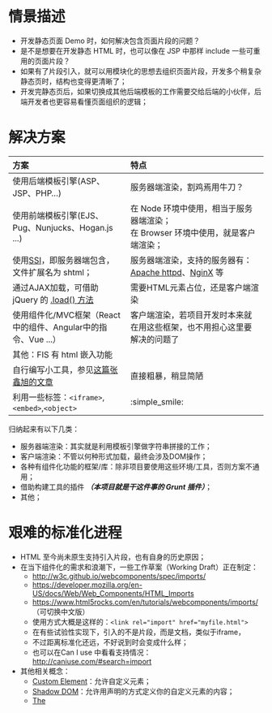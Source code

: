 # 情景描述

 - 开发静态页面 Demo 时，如何解决包含页面片段的问题？
 - 是不是想要在开发静态 HTML 时，也可以像在 JSP 中那样 include 一些可重用的页面片段？
 - 如果有了片段引入，就可以用模块化的思想去组织页面片段，开发多个稍复杂静态页时，结构也变得更清晰了；
 - 开发完静态页后，如果切换成其他后端模板的工作需要交给后端的小伙伴，后端开发者也更容易看懂页面组织的逻辑；


# 解决方案
 
| 方案 | 特点 |
|:-----|:-----|
|使用后端模板引擎(ASP、JSP、PHP…)|服务器端渲染，割鸡焉用牛刀？|
|使用前端模板引擎(EJS、Pug、Nunjucks、Hogan.js ...)|在 Node 环境中使用，相当于服务器端渲染；<br>在 Browser 环境中使用，就是客户端渲染；|
|使用[SSI](https://en.wikipedia.org/wiki/Server_Side_Includes)，即服务器端包含， 文件扩展名为 shtml；|服务器端渲染，支持的服务器有：[Apache httpd](http://httpd.apache.org/)、[NginX](http://nginx.org/) 等|
|通过AJAX加载，可借助 jQuery 的 [.load() 方法](http://www.jquery123.com/load/)|需要HTML元素占位，还是客户端渲染|
|使用组件化/MVC框架（React中的组件、Angular中的指令、Vue ...）|客户端渲染，若项目开发时本来就在用这些框架，也不用担心这里要解决的问题了|
|其他：FIS 有 html 嵌入功能 
|自行编写小工具，参见[这篇张鑫旭的文章](http://www.zhangxinxu.com/wordpress/2016/06/csser-how-to-use-nodejs/)|直接粗暴，稍显简陋|
|利用一些标签：```<iframe>```,```<embed>```,```<object>```|:simple_smile:|

归纳起来有以下几类：

 - 服务器端渲染：其实就是利用模板引擎做字符串拼接的工作；
 - 客户端渲染：不管以何种形式加载，最终会涉及DOM操作；
 - 各种有组件化功能的框架/库：除非项目要使用这些环境/工具，否则方案不通用；
 - 借助构建工具的插件 ***（本项目就是干这件事的 Grunt 插件）***；
 - 其他；


# 艰难的标准化进程

 - HTML 至今尚未原生支持引入片段，也有自身的历史原因；
 - 在当下组件化的需求和浪潮下，一些工作草案（Working Draft）正在制定：
    - http://w3c.github.io/webcomponents/spec/imports/
    - https://developer.mozilla.org/en-US/docs/Web/Web_Components/HTML_Imports
    - https://www.html5rocks.com/en/tutorials/webcomponents/imports/ （可切换中文版）
    - 使用方式大概是这样的：```<link rel="import" href="myfile.html">```
    - 在有些试验性实现下，引入的不是片段，而是文档，类似于iframe，
    - 不过距离标准化还远，不好说到时会变成什么样；
    - 也可以在Can I use 中看看支持情况：http://caniuse.com/#search=import
 - 其他相关概念：
    - [Custom Element](https://w3c.github.io/webcomponents/spec/custom/)：允许自定义元素；
    - [Shadow DOM](http://webcomponents.org/articles/introduction-to-shadow-dom/)：允许用声明的方式定义你的自定义元素的内容；
    - [The <template> Element](http://webcomponents.org/articles/introduction-to-template-element/)：允许一个元素的style、ID、class只作用到其本身；
    - 再结合 HTML Import，可见这些都是为了构造可复用、模块化的 Web 组件。
    - 虽然标准没实现，不过已经有支持这套规范的polyfill： [webcomponents.js](https://github.com/webcomponents/webcomponentsjs)
    - 关注这个组织： http://webcomponents.org/


# 参考阅读
 - [HTML 静态页面的头部和底部都是相同的，如何让每个页面统一调用一个公共的头部和底部呢？——zhihu](https://www.zhihu.com/question/45549507)
 - [静态页面Demo项目，如何将header和footer 像PHP一样 include？ —— segmentfault](https://segmentfault.com/q/1010000002954318)
 - [静态 HTML 文件怎么从外部调入 HTML 模板（如头部，页尾这些公共的部分）？—— zhihu](https://www.zhihu.com/question/20349909)
 - [静态html如何包括header和footer ?——zhihu](https://www.zhihu.com/question/41740513)